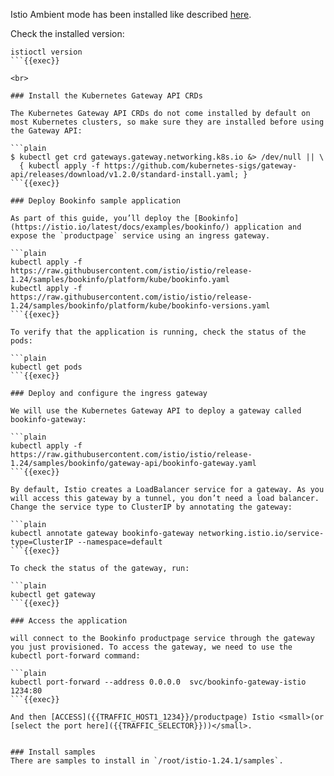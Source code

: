 Istio Ambient mode has been installed like described [here](https://istio.io/latest/docs/ambient/getting-started/).

Check the installed version:

```plain
istioctl version
```{{exec}}

<br>

### Install the Kubernetes Gateway API CRDs

The Kubernetes Gateway API CRDs do not come installed by default on most Kubernetes clusters, so make sure they are installed before using the Gateway API:

```plain
$ kubectl get crd gateways.gateway.networking.k8s.io &> /dev/null || \
  { kubectl apply -f https://github.com/kubernetes-sigs/gateway-api/releases/download/v1.2.0/standard-install.yaml; }
```{{exec}}

### Deploy Bookinfo sample application

As part of this guide, you’ll deploy the [Bookinfo](https://istio.io/latest/docs/examples/bookinfo/) application and expose the `productpage` service using an ingress gateway.

```plain
kubectl apply -f https://raw.githubusercontent.com/istio/istio/release-1.24/samples/bookinfo/platform/kube/bookinfo.yaml
kubectl apply -f https://raw.githubusercontent.com/istio/istio/release-1.24/samples/bookinfo/platform/kube/bookinfo-versions.yaml
```{{exec}}

To verify that the application is running, check the status of the pods:

```plain
kubectl get pods
```{{exec}}

### Deploy and configure the ingress gateway

We will use the Kubernetes Gateway API to deploy a gateway called bookinfo-gateway:

```plain
kubectl apply -f https://raw.githubusercontent.com/istio/istio/release-1.24/samples/bookinfo/gateway-api/bookinfo-gateway.yaml
```{{exec}}

By default, Istio creates a LoadBalancer service for a gateway. As you will access this gateway by a tunnel, you don’t need a load balancer. Change the service type to ClusterIP by annotating the gateway:

```plain
kubectl annotate gateway bookinfo-gateway networking.istio.io/service-type=ClusterIP --namespace=default
```{{exec}}

To check the status of the gateway, run:

```plain
kubectl get gateway
```{{exec}}

### Access the application

will connect to the Bookinfo productpage service through the gateway you just provisioned. To access the gateway, we need to use the kubectl port-forward command:

```plain
kubectl port-forward --address 0.0.0.0  svc/bookinfo-gateway-istio 1234:80
```{{exec}}

And then [ACCESS]({{TRAFFIC_HOST1_1234}}/productpage) Istio <small>(or [select the port here]({{TRAFFIC_SELECTOR}}))</small>.


### Install samples
There are samples to install in `/root/istio-1.24.1/samples`.

